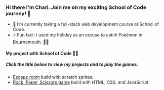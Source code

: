 ### Hi there I'm Chari. Join me on my exciting School of Code journey! 👋

- 🌱 I’m currently taking a full-stack web development course at School of Code.
- ⚡ Fun fact: I used my holiday as an excuse to catch Pokémon in Bournemouth. 🙈🤭 

#### My project with School of Code 👩‍💻
  ##### Click the title below to view my projects and to play the games.
- [Escape room](https://scratch.mit.edu/projects/963291225/) build with scratch sprites.
- [Rock, Paper, Scissors game](https://supreme-adventure-mzok5jp.pages.github.io/) build with HTML, CSS, and JavaScript.

<!--
Here are some ideas to get you started:
- 🔭 I’m currently working on ...
- 👯 I’m looking to collaborate on ...
- 🤔 I’m looking for help with ...
- 💬 Ask me about ...
- 📫 How to reach me: ...
- 😄 Pronouns: ...
-->

